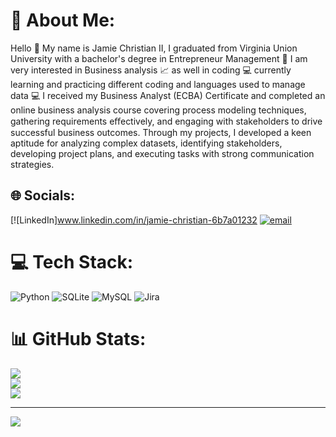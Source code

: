 # 💫 About Me:
Hello 👋 My name is Jamie Christian II, I graduated from Virginia Union University with a bachelor's degree in Entrepreneur Management 🏫 I am very interested in Business analysis 📈 as well in coding 💻 currently learning and practicing different coding and languages used to manage data 💻 I received my Business Analyst (ECBA) Certificate and completed an online business analysis course covering process modeling techniques, gathering requirements eﬀectively, and engaging with stakeholders to drive successful business outcomes. Through my projects, I developed a keen aptitude for analyzing complex datasets, identifying stakeholders, developing project plans, and executing tasks with strong communication strategies.<br>


## 🌐 Socials:
[![LinkedIn]www.linkedin.com/in/jamie-christian-6b7a01232 [![email](https://img.shields.io/badge/Email-D14836?logo=gmail&logoColor=white)](mailto:Jamiechristian557@gmail.com) 

# 💻 Tech Stack:
![Python](https://img.shields.io/badge/python-3670A0?style=for-the-badge&logo=python&logoColor=ffdd54) ![SQLite](https://img.shields.io/badge/sqlite-%2307405e.svg?style=for-the-badge&logo=sqlite&logoColor=white) ![MySQL](https://img.shields.io/badge/mysql-4479A1.svg?style=for-the-badge&logo=mysql&logoColor=white) ![Jira](https://img.shields.io/badge/jira-%230A0FFF.svg?style=for-the-badge&logo=jira&logoColor=white)
# 📊 GitHub Stats:
![](https://github-readme-stats.vercel.app/api?username=Jamiechristian22&theme=blue-green&hide_border=false&include_all_commits=false&count_private=true)<br/>
![](https://nirzak-streak-stats.vercel.app/?user=Jamiechristian22&theme=blue-green&hide_border=false)<br/>
![](https://github-readme-stats.vercel.app/api/top-langs/?username=Jamiechristian22&theme=blue-green&hide_border=false&include_all_commits=false&count_private=true&layout=compact)

---
[![](https://visitcount.itsvg.in/api?id=Jamiechristian22&icon=0&color=3)](https://visitcount.itsvg.in)

